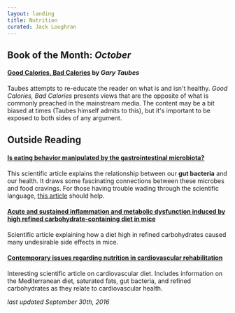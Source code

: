 ```yaml
---
layout: landing
title: Nutrition
curated: Jack Loughran
---
```

## Book of the Month: *October*

#### [Good Calories, Bad Calories](https://www.amazon.com/Good-Calories-Bad-Controversial-Science/dp/1400033462) by *Gary Taubes*
Taubes attempts to re-educate the reader on what is and isn't healthy.  *Good Calories, Bad Calories* presents views that are the opposite of what is commonly preached in the mainstream media.  The content may be a bit biased at times (Taubes himself admits to this), but it's important to be exposed to both sides of any argument.

## Outside Reading

#### [Is eating behavior manipulated by the gastrointestinal microbiota?](http://onlinelibrary.wiley.com/doi/10.1002/bies.201400071/full)
This scientific article explains the relationship between our **gut bacteria** and our health.  It draws some fascinating connections between these microbes and food cravings.  For those having trouble wading through the scientific language, [this article](http://universityofcalifornia.edu/news/do-gut-bacteria-rule-our-minds) should help.

#### [Acute and sustained inflammation and metabolic dysfunction induced by high refined carbohydrate-containing diet in mice](http://onlinelibrary.wiley.com/doi/10.1002/oby.20230/full)
Scientific article explaining how a diet high in refined carbohydrates caused many undesirable side effects in mice.

#### [Contemporary issues regarding nutrition in cardiovascular rehabilitation](https://www.researchgate.net/profile/Sebastien_Lacroix/publication/308271218_Contemporary_issues_regarding_nutrition_in_cardiovascular_rehabilitation/links/57e127ea08aeb801a6c0672d.pdf)
Interesting scientific article on cardiovascular diet.  Includes information on the Mediterranean diet, saturated fats, gut bacteria, and refined carbohydrates as they relate to cardiovascular health.

*last updated September 30th, 2016*
